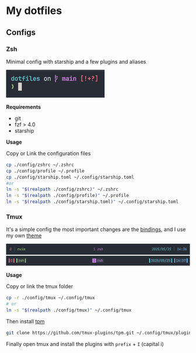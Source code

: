 # My dotfiles

## Configs

### Zsh

Minimal config with starship and a few plugins and aliases

![zsh screenshot](./assets/zsh_screenshot.png)

**Requirements**

- git
- fzf > 4.0
- starship

**Usage**

Copy or Link the configuration files

```bash
cp ./config/zshrc ~/.zshrc
cp ./config/profile ~/.profile
cp ./config/starship.toml ~/.config/starship.toml
#or
ln -s "$(realpath ./config/zshrc)" ~/.zshrc
ln -s "$(realpath ./config/profile)" ~/.profile
ln -s "$(realpath ./config/starship.toml)" ~/.config/starship.toml
```

### Tmux

It's a simple config the most important changes are the [bindings](./config/tmux/KEYMAPS.md), and I use my own [theme](https://github.com/nihilc/tmux.theme)

![tmux screenshot](./assets/tmux_screenshot_1.png)
![tmux screenshot](./assets/tmux_screenshot_2.png)

**Usage**

Copy or link the tmux folder

```bash
cp -r ./config/tmux ~/.config/tmux
# or
ln -s "$(realpath ./config/tmux)" ~/.config/tmux
```

Then install [tpm](https://github.com/tpm/tpm)

```bash
git clone https://github.com/tmux-plugins/tpm.git ~/.config/tmux/plugins/tpm
```

Finally open tmux and install the plugins with `prefix` + `I` (capital i)

